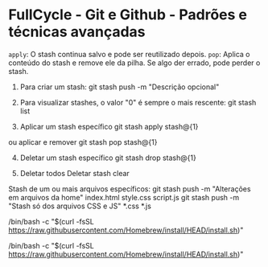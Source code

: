 # FullCycle - Git e Github - Padrões e técnicas avançadas


`apply`: O stash continua salvo e pode ser reutilizado depois.
`pop`: Aplica o conteúdo do stash e remove ele da pilha. Se algo der errado, pode perder o stash.

1. Para criar um stash:
git stash push -m "Descrição opcional"

2. Para visualizar stashes, o valor "0" é sempre o mais rescente:
git stash list

3. Aplicar um stash específico
git stash apply stash@{1}

ou aplicar e remover
git stash pop stash@{1}

4. Deletar um stash específico
git stash drop stash@{1}

5. Deletar todos 
Deletar stash clear

Stash de um ou mais arquivos específicos:
git stash push -m "Alterações em arquivos da home" index.html style.css script.js
git stash push -m "Stash só dos arquivos CSS e JS" *.css *.js



/bin/bash -c "$(curl -fsSL https://raw.githubusercontent.com/Homebrew/install/HEAD/install.sh)"

/bin/bash -c "$(curl -fsSL https://raw.githubusercontent.com/Homebrew/install/HEAD/install.sh)"